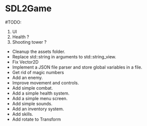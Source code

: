 # SDL2Game

#TODO:

1. UI
2. Health ?
3. Shooting tower ?

- Cleanup the assets folder.
- Replace std::string in arguments to std::string_view.
- Fix Vector2D
- Implement a JSON file parser and store global variables in a file.
- Get rid of magic numbers
- Add an enemy.
- Improve movement and controls.
- Add simple combat.
- Add a simple health system.
- Add a simple menu screen.
- Add simple sounds.
- Add an inventory system.
- Add skills.
- Add rotate to Transform